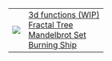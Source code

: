 <html>
  <body>
    <table>
      <tr>
        <td><img src="https://chefpino.github.io/fun/imgs/panepugliese.img.jpeg"></td>
        <td>
            <a href="https://chefpino.github.io/fun/plotmathfunctions/" target="_blank">3d functions (WIP)</a><br>
            <a href="https://chefpino.github.io/fun/fractals/tree/" target="_blank">Fractal Tree</a><br>
            <a href="https://chefpino.github.io/fun/fractals/mandelbrot/" target="_blank">Mandelbrot Set</a><br>
            <a href="https://chefpino.github.io/fun/fractals/burningship/" target="_blank">Burning Ship</a><br>
        </td>
      </tr>
    </table>
  </body>
</html>
